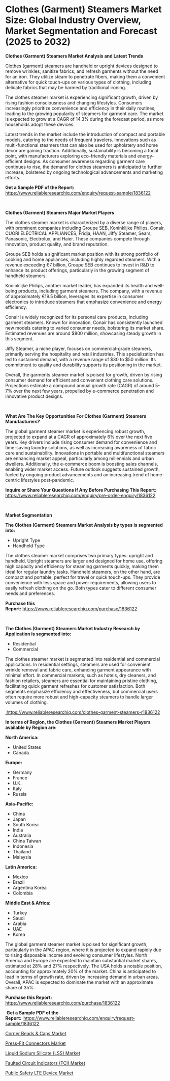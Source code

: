 <p><h1>Clothes (Garment) Steamers Market Size: Global Industry Overview, Market Segmentation and Forecast (2025 to 2032)</h1></p><p><strong>Clothes (Garment) Steamers Market Analysis and Latest Trends</strong></p>
<p><p>Clothes (garment) steamers are handheld or upright devices designed to remove wrinkles, sanitize fabrics, and refresh garments without the need for an iron. They utilize steam to penetrate fibers, making them a convenient alternative for quick touch-ups on various types of clothing, including delicate fabrics that may be harmed by traditional ironing. </p><p>The clothes steamer market is experiencing significant growth, driven by rising fashion consciousness and changing lifestyles. Consumers increasingly prioritize convenience and efficiency in their daily routines, leading to the growing popularity of steamers for garment care. The market is expected to grow at a CAGR of 14.3% during the forecast period, as more households adopt these devices. </p><p>Latest trends in the market include the introduction of compact and portable models, catering to the needs of frequent travelers. Innovations such as multi-functional steamers that can also be used for upholstery and home decor are gaining traction. Additionally, sustainability is becoming a focal point, with manufacturers exploring eco-friendly materials and energy-efficient designs. As consumer awareness regarding garment care continues to rise, the demand for clothes steamers is anticipated to further increase, bolstered by ongoing technological advancements and marketing efforts.</p></p>
<p><strong>Get a Sample PDF of the Report:&nbsp;</strong> <a href="https://www.reliableresearchiq.com/enquiry/request-sample/1836122?utm_campaign=1137&utm_medium=2&utm_source=Github&utm_content=ia&utm_term=26032025&utm_id=clothes-garment-steamers">https://www.reliableresearchiq.com/enquiry/request-sample/1836122</a></p>
<p>&nbsp;</p>
<p><strong>Clothes (Garment) Steamers Major Market Players</strong></p>
<p><p>The clothes steamer market is characterized by a diverse range of players, with prominent companies including Groupe SEB, Koninklijke Philips, Conair, CUORI ELECTRICAL APPLIANCES, Fridja, HAAN, Jiffy Steamer, Sears, Panasonic, Electrolux, and Haier. These companies compete through innovation, product quality, and brand reputation.</p><p>Groupe SEB holds a significant market position with its strong portfolio of cooking and home appliances, including highly regarded steamers. With a revenue exceeding €7 billion, Groupe SEB continues to invest in R&D to enhance its product offerings, particularly in the growing segment of handheld steamers.</p><p>Koninklijke Philips, another market leader, has expanded its health and well-being products, including garment steamers. The company, with a revenue of approximately €19.5 billion, leverages its expertise in consumer electronics to introduce steamers that emphasize convenience and energy efficiency.</p><p>Conair is widely recognized for its personal care products, including garment steamers. Known for innovation, Conair has consistently launched new models catering to varied consumer needs, bolstering its market share. Estimated revenues are around $800 million, showcasing steady growth in this segment.</p><p>Jiffy Steamer, a niche player, focuses on commercial-grade steamers, primarily serving the hospitality and retail industries. This specialization has led to sustained demand, with a revenue range of $30 to $50 million. Its commitment to quality and durability supports its positioning in the market.</p><p>Overall, the garments steamer market is poised for growth, driven by rising consumer demand for efficient and convenient clothing care solutions. Projections estimate a compound annual growth rate (CAGR) of around 5-7% over the next few years, propelled by e-commerce penetration and innovative product designs.</p></p>
<p>&nbsp;</p>
<p><strong>What Are The Key Opportunities For Clothes (Garment) Steamers Manufacturers?</strong></p>
<p><p>The global garment steamer market is experiencing robust growth, projected to expand at a CAGR of approximately 6% over the next five years. Key drivers include rising consumer demand for convenience and time-saving laundry solutions, as well as increasing awareness of fabric care and sustainability. Innovations in portable and multifunctional steamers are enhancing market appeal, particularly among millennials and urban dwellers. Additionally, the e-commerce boom is boosting sales channels, enabling wider market access. Future outlook suggests sustained growth, fueled by ongoing product advancements and an increasing trend of home-centric lifestyles post-pandemic.</p></p>
<p><strong>Inquire or Share Your Questions If Any Before Purchasing This Report:</strong> <a href="https://www.reliableresearchiq.com/enquiry/pre-order-enquiry/1836122?utm_campaign=1137&utm_medium=2&utm_source=Github&utm_content=ia&utm_term=26032025&utm_id=clothes-garment-steamers">https://www.reliableresearchiq.com/enquiry/pre-order-enquiry/1836122</a></p>
<p>&nbsp;</p>
<p><strong>Market Segmentation</strong></p>
<p><strong>The Clothes (Garment) Steamers Market Analysis by types is segmented into:</strong></p>
<p><ul><li>Upright Type</li><li>Handheld Type</li></ul></p>
<p><p>The clothes steamer market comprises two primary types: upright and handheld. Upright steamers are larger and designed for home use, offering high capacity and efficiency for steaming garments quickly, making them ideal for regular laundry tasks. Handheld steamers, on the other hand, are compact and portable, perfect for travel or quick touch-ups. They provide convenience with less space and power requirements, allowing users to easily refresh clothing on the go. Both types cater to different consumer needs and preferences.</p></p>
<p><strong>Purchase this Report:&nbsp;</strong><a href="https://www.reliableresearchiq.com/purchase/1836122?utm_campaign=1137&utm_medium=2&utm_source=Github&utm_content=ia&utm_term=26032025&utm_id=clothes-garment-steamers">https://www.reliableresearchiq.com/purchase/1836122</a></p>
<p>&nbsp;</p>
<p><strong>The Clothes (Garment) Steamers Market Industry Research by Application is segmented into:</strong></p>
<p><ul><li>Residential</li><li>Commercial</li></ul></p>
<p><p>The clothes steamer market is segmented into residential and commercial applications. In residential settings, steamers are used for convenient wrinkle removal and fabric care, enhancing garment appearance with minimal effort. In commercial markets, such as hotels, dry cleaners, and fashion retailers, steamers are essential for maintaining pristine clothing, facilitating quick garment refreshes for customer satisfaction. Both segments emphasize efficiency and effectiveness, but commercial users often require more robust and high-capacity steamers to handle larger volumes of clothing.</p></p>
<p><a href="https://www.reliableresearchiq.com/clothes-garment-steamers-r1836122?utm_campaign=1137&utm_medium=2&utm_source=Github&utm_content=ia&utm_term=26032025&utm_id=clothes-garment-steamers">&nbsp;https://www.reliableresearchiq.com/clothes-garment-steamers-r1836122</a></p>
<p><strong>In terms of Region, the Clothes (Garment) Steamers Market Players available by Region are:</strong></p>
<p>
    <p> <strong> North America: </strong>
        <ul>
            <li>United States</li>
            <li>Canada</li>
        </ul>
        </p> 
    <p> <strong> Europe: </strong>
        <ul>
            <li>Germany</li>
            <li>France</li>
            <li>U.K.</li>
            <li>Italy</li>
            <li>Russia</li>
        </ul>
        </p> 
    <p> <strong> Asia-Pacific: </strong>
        <ul>
            <li>China</li>
            <li>Japan</li>
            <li>South Korea</li>
            <li>India</li>
            <li>Australia</li>
            <li>China Taiwan</li>
            <li>Indonesia</li>
            <li>Thailand</li>
            <li>Malaysia</li>
        </ul>
        </p> 
    <p> <strong> Latin America: </strong>
        <ul>
            <li>Mexico</li>
            <li>Brazil</li>
            <li>Argentina Korea</li>
            <li>Colombia</li>
        </ul>
        </p> 
    <p> <strong> Middle East & Africa: </strong>
        <ul>
            <li>Turkey</li>
            <li>Saudi</li>
            <li>Arabia</li>
            <li>UAE</li>
            <li>Korea</li>
        </ul>
    </p>
    </p>
<p><p>The global garment steamer market is poised for significant growth, particularly in the APAC region, where it is projected to expand rapidly due to rising disposable income and evolving consumer lifestyles. North America and Europe are expected to maintain substantial market shares, estimated at 28% and 27% respectively. The USA holds a notable position, accounting for approximately 20% of the market. China is anticipated to lead in terms of growth rate, driven by increasing demand in urban areas. Overall, APAC is expected to dominate the market with an approximate share of 35%.</p></p>
<p><strong>Purchase this Report: </strong><a href="https://www.reliableresearchiq.com/purchase/1836122?utm_campaign=1137&utm_medium=2&utm_source=Github&utm_content=ia&utm_term=26032025&utm_id=clothes-garment-steamers">https://www.reliableresearchiq.com/purchase/1836122</a></p>
<p>&nbsp;<strong>Get a Sample PDF of the Report:&nbsp;&nbsp;</strong><a href="https://www.reliableresearchiq.com/enquiry/request-sample/1836122?utm_campaign=1137&utm_medium=2&utm_source=Github&utm_content=ia&utm_term=26032025&utm_id=clothes-garment-steamers">https://www.reliableresearchiq.com/enquiry/request-sample/1836122</a></p>
<p><strong></strong></p>
<p><p><a href="https://github.com/rosamariarocque98/Market-Research-Report-List-1/blob/main/corner-beads-caps-market.md?utm_campaign=1137&utm_medium=2&utm_source=Github&utm_content=ia&utm_term=26032025&utm_id=clothes-garment-steamers">Corner Beads & Caps Market</a></p><p><a href="https://github.com/MarciaRunte/Market-Research-Report-List-2/blob/main/press-fit-connectors-market.md?utm_campaign=1137&utm_medium=2&utm_source=Github&utm_content=ia&utm_term=26032025&utm_id=clothes-garment-steamers">Press-Fit Connectors Market</a></p><p><a href="https://github.com/suleimannichelle7/Market-Research-Report-List-1/blob/main/liquid-sodium-silicate-lss-market.md?utm_campaign=1137&utm_medium=2&utm_source=Github&utm_content=ia&utm_term=26032025&utm_id=clothes-garment-steamers">Liquid Sodium Silicate (LSS) Market</a></p><p><a href="https://github.com/Chiragrp22/Market-Research-Report-List-7/blob/main/faulted-circuit-indicators-fci-market.md?utm_campaign=1137&utm_medium=2&utm_source=Github&utm_content=ia&utm_term=26032025&utm_id=clothes-garment-steamers">Faulted Circuit Indicators (FCI) Market</a></p><p><a href="https://github.com/MariaWashington76/Market-Research-Report-List-2/blob/main/public-safety-lte-device-market.md?utm_campaign=1137&utm_medium=2&utm_source=Github&utm_content=ia&utm_term=26032025&utm_id=clothes-garment-steamers">Public Safety LTE Device Market</a></p></p>